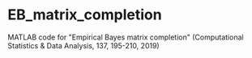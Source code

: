 # EB_matrix_completion
MATLAB code for "Empirical Bayes matrix completion" (Computational Statistics &amp; Data Analysis, 137, 195-210, 2019)
